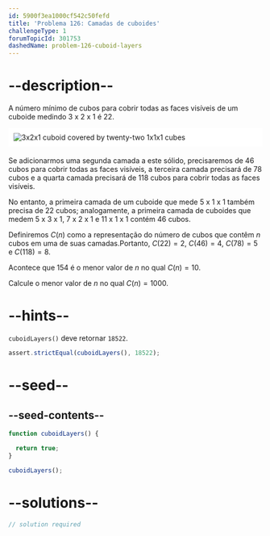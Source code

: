 ```yaml
---
id: 5900f3ea1000cf542c50fefd
title: 'Problema 126: Camadas de cuboides'
challengeType: 1
forumTopicId: 301753
dashedName: problem-126-cuboid-layers
---
```


# --description--

A número mínimo de cubos para cobrir todas as faces visíveis de um cuboide medindo 3 x 2 x 1 é 22.

<img alt="3x2x1 cuboid covered by twenty-two 1x1x1 cubes" src="https://cdn.freecodecamp.org/curriculum/project-euler/cuboid-layers.png" style="background-color: white; padding: 10px; display: block; margin-right: auto; margin-left: auto; margin-bottom: 1.2rem;">

Se adicionarmos uma segunda camada a este sólido, precisaremos de 46 cubos para cobrir todas as faces visíveis, a terceira camada precisará de 78 cubos e a quarta camada precisará de 118 cubos para cobrir todas as faces visíveis.

No entanto, a primeira camada de um cuboide que mede 5 x 1 x 1 também precisa de 22 cubos; analogamente, a primeira camada de cuboides que medem 5 x 3 x 1, 7 x 2 x 1 e 11 x 1 x 1 contém 46 cubos.

Definiremos $C(n)$ como a representação do número de cubos que contêm $n$ cubos em uma de suas camadas.Portanto, $C(22) = 2$, $C(46) = 4$, $C(78) = 5$ e $C(118) = 8$.

Acontece que 154 é o menor valor de $n$ no qual $C(n) = 10$.

Calcule o menor valor de $n$ no qual $C(n) = 1000$.

# --hints--

`cuboidLayers()` deve retornar `18522`.

```js
assert.strictEqual(cuboidLayers(), 18522);
```

# --seed--

## --seed-contents--

```js
function cuboidLayers() {

  return true;
}

cuboidLayers();
```

# --solutions--

```js
// solution required
```
